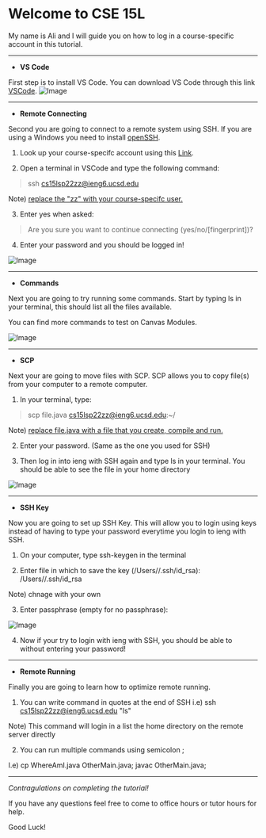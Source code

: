 # Welcome to CSE 15L

My name is Ali and I will guide you on how to log in a course-specific account in this tutorial.

---

* __VS Code__

First step is to install VS Code. You can download VS Code through this link [VSCode](https://code.visualstudio.com/download).
![Image]()

---

* __Remote Connecting__

Second you are going to connect to a remote system using SSH. If you are using a Windows you need to install [openSSH](https://docs.microsoft.com/en-us/windows-server/administration/openssh/openssh_install_firstuse). 

1) Look up your course-specifc account using this [Link](https://sdacs.ucsd.edu/~icc/index.php).

2) Open a terminal in VSCode and type the following command:
> ssh cs15lsp22zz@ieng6.ucsd.edu 

Note) <u>replace the "zz" with your course-specifc user.</u>

3) Enter yes when asked: 
> Are you sure you want to continue connecting (yes/no/[fingerprint])?

4) Enter your password and you should be logged in!

![Image]()

---

* __Commands__

Next you are going to try running some commands.
Start by typing ls in your terminal, this should list all the files available. 

You can find more commands to test on Canvas Modules.

![Image]()

---

* __SCP__

Next your are going to move files with SCP. SCP allows you to copy file(s) from your computer to a remote computer.

1) In your terminal, type: 
> scp file.java cs15lsp22zz@ieng6.ucsd.edu:~/

Note) <u> replace file.java with a file that you create, compile and run. </u>

2) Enter your password. (Same as the one you used for SSH)

3) Then log in into ieng with SSH again and type ls in your terminal. You should be able to see the file in your home directory

![Image]()

---

* __SSH Key__

Now you are going to set up SSH Key. This will allow you to login using keys instead of having to type your password everytime you login to ieng with SSH. 

1) On your computer, type ssh-keygen in the terminal 

2) Enter file in which to save the key
(/Users/<user-name>/.ssh/id_rsa): /Users/<user-name>/.ssh/id_rsa

Note) chnage <user-name> with your own

3) Enter passphrase (empty for no passphrase):

![Image]()

4) Now if your try to login with ieng with SSH, you should be able to without entering your password!

---

* __Remote Running__

Finally you are going to learn how to optimize remote running. 
1) You can write command in quotes at the end of SSH i.e) ssh cs15lsp22zz@ieng6.ucsd.edu "ls"

Note) This command will login in a list the home directory on the remote server directly

2) You can run multiple commands using semicolon ;

I.e) cp WhereAmI.java OtherMain.java; javac OtherMain.java;

---

*Contragulations on completing the tutorial!*

 If you have any questions feel free to come to office hours or tutor hours for help.

Good Luck!

